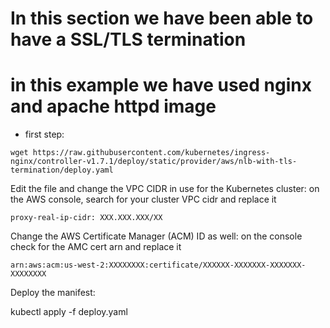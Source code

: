 # In this section we have been able to have a SSL/TLS termination 

# in this example we have used nginx and apache httpd image 

- first step: 

```
wget https://raw.githubusercontent.com/kubernetes/ingress-nginx/controller-v1.7.1/deploy/static/provider/aws/nlb-with-tls-termination/deploy.yaml
```

Edit the file and change the VPC CIDR in use for the Kubernetes cluster:
on the AWS console, search for your cluster VPC cidr and replace it 


```
proxy-real-ip-cidr: XXX.XXX.XXX/XX
```

Change the AWS Certificate Manager (ACM) ID as well:
on the console check for the AMC cert arn and replace it 

```
arn:aws:acm:us-west-2:XXXXXXXX:certificate/XXXXXX-XXXXXXX-XXXXXXX-XXXXXXXX
```

Deploy the manifest:


kubectl apply -f deploy.yaml